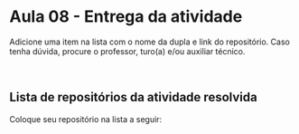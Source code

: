 # Aula 08 - Entrega da atividade

Adicione uma item na lista com o nome da dupla e link do repositório. Caso tenha dúvida, procure o professor, turo(a) e/ou auxiliar técnico.

<br>

## Lista de repositórios da atividade resolvida

Coloque seu repositório na lista a seguir: